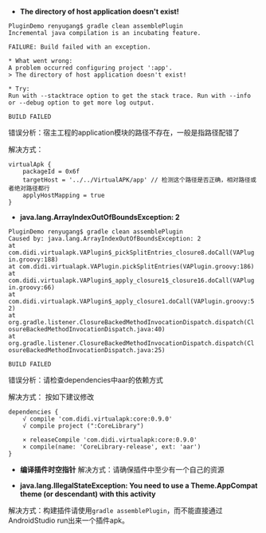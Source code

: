 - **The directory of host application doesn't exist!**
```
PluginDemo renyugang$ gradle clean assemblePlugin
Incremental java compilation is an incubating feature.

FAILURE: Build failed with an exception.

* What went wrong:
A problem occurred configuring project ':app'.
> The directory of host application doesn't exist!

* Try:
Run with --stacktrace option to get the stack trace. Run with --info or --debug option to get more log output.

BUILD FAILED
```
错误分析：宿主工程的application模块的路径不存在，一般是指路径配错了

解决方式：
```
virtualApk {
    packageId = 0x6f
    targetHost = '../../VirtualAPK/app' // 检测这个路径是否正确，相对路径或者绝对路径都行
    applyHostMapping = true
}
```
- **java.lang.ArrayIndexOutOfBoundsException: 2**
```
PluginDemo renyugang$ gradle clean assemblePlugin
Caused by: java.lang.ArrayIndexOutOfBoundsException: 2
at com.didi.virtualapk.VAPlugin$_pickSplitEntries_closure8.doCall(VAPlug
in.groovy:188)
at com.didi.virtualapk.VAPlugin.pickSplitEntries(VAPlugin.groovy:186)
at com.didi.virtualapk.VAPlugin$_apply_closure1$_closure16.doCall(VAPlug
in.groovy:66)
at com.didi.virtualapk.VAPlugin$_apply_closure1.doCall(VAPlugin.groovy:5
2)
at org.gradle.listener.ClosureBackedMethodInvocationDispatch.dispatch(Cl
osureBackedMethodInvocationDispatch.java:40)
at org.gradle.listener.ClosureBackedMethodInvocationDispatch.dispatch(Cl
osureBackedMethodInvocationDispatch.java:25)

BUILD FAILED
```
错误分析：请检查dependencies中aar的依赖方式

解决方式：
按如下建议修改
```
dependencies {
    √ compile 'com.didi.virtualapk:core:0.9.0'
    √ compile project (":CoreLibrary")

    × releaseCompile 'com.didi.virtualapk:core:0.9.0'
    × compile(name: 'CoreLibrary-release', ext: 'aar')
}
```
- **编译插件时空指针**
解决方式：请确保插件中至少有一个自己的资源

- **java.lang.IllegalStateException: You need to use a Theme.AppCompat theme (or descendant) with this activity**

解决方式：构建插件请使用```gradle assemblePlugin```，而不能直接通过AndroidStudio run出来一个插件apk。